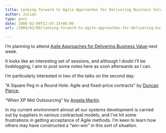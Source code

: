 ```yaml
---
title: Looking forward to Agile Approaches for Delivering Business Value
author: Julian
type: post
date: 2008-02-08T11:47:33+00:00
url: /2008/02/08/looking-forward-to-agile-approaches-for-delivering-business-value/

---
```

I’m planning to attend [Agile Approaches for Delivering Business Value][1] next week.

It looks like an interesting set of sessions, and although I doubt I’ll be liveblogging, I aim to post some notes here as soon afterwards as I can.

I’m particularly interested in two of the talks on the second day:

“A Square Peg in a Round Hole: Agile and fixed-price contracts” by [Duncan Pierce][2];

“When XP Met Outsourcing” by [Angela Martin][3].

In my current environment almost all our systems development is carried out by suppliers in various contractual models, and I’ve hit some frustrations in getting acceptance of Agile methods. I’m keen to learn how others may have constructed a “win-win” in this sort of situation.

 [1]: http://www.unicom.co.uk/product_detail.asp?prdid=1547
 [2]: http://amarinda.com/about/people
 [3]: http://www.martinitconsulting.com/